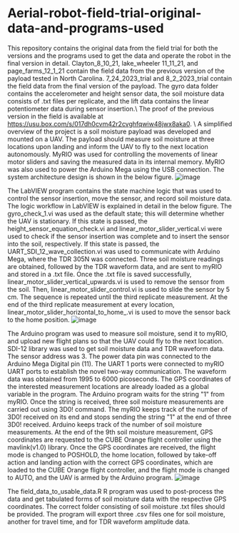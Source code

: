 # Aerial-robot-field-trial-original-data-and-programs-used
This repository contains the original data from the field trial for both the versions and the programs used to get the data and operate the robot in the final version in detail. Clayton_8_10_21, lake_wheeler 11_11_21, and page_farms_12_1_21 contain the field data from the previous version of the payload tested in North Carolina. 7_24_2023_trial and 8_2_2023_trial contain the field data from the final version of the payload. The gyro data folder contains the accelerometer and height sensor data, the soil moisture data consists of .txt files per replicate, and the lift data contains the linear potentiometer data during sensor insertion.\\
The proof of the previous version in the field is available at https://usu.box.com/s/017dh0cvm42r2cvghfqwiw48jwx8aka0.
\\
A simplified overview of the project is a soil moisture payload was developed and mounted on a UAV. The payload should measure soil moisture at three locations upon landing and inform the UAV to fly to the next location autonomously. MyRIO was used for controlling the movements of linear motor sliders and saving the measured data in its internal memory. MyRIO was also used to power the Arduino Mega using the USB connection. The system architecture design is shown in the below figure.
![image](https://github.com/hemanthd95/Aerial-robot-field-trial-original-data-and-programs-used/assets/97570253/a2405d50-13e9-4b80-a4c8-7da4a68d6b63)

The LabVIEW program contains the state machine logic that was used to control the sensor insertion, move the sensor, and record soil moisture data. The logic workflow in LabVIEW is explained in detail in the below figure. The gyro_check_1.vi was used as the default state; this will determine whether the UAV is stationary. If this state is passed, the height_sensor_equation_check.vi and linear_motor_slider_vertical.vi were used to check if the sensor insertion was complete and to insert the sensor into the soil, respectively. If this state is passed, the UART_SDI_12_wave_collection.vi was used to communicate with Arduino Mega, where the TDR 305N was connected. Three soil moisture readings are obtained, followed by the TDR waveform data, and are sent to myRIO and stored in a .txt file. Once the .txt file is saved successfully, linear_motor_slider_vertical_upwards.vi is used to remove the sensor from the soil. Then, linear_motor_slider_control.vi is used to slide the sensor by 5 cm. The sequence is repeated until the third replicate measurement. At the end of the third replicate measurement at every location, linear_motor_slider_horizontal_to_home_.vi is used to move the sensor back to the home position.
![image](https://github.com/hemanthd95/Aerial-robot-field-trial-original-data-and-programs-used/assets/97570253/d824edba-b7a5-45af-bfb2-3f44966eb114)

The Arduino program was used to measure soil moisture, send it to myRIO, and upload new flight plans so that the UAV could fly to the next location. SDI-12 library was used to get soil moisture data and TDR waveform data. The sensor address was 3. The power data pin was connected to the Arduino Mega Digital pin (11). The UART 1 ports were connected to myRIO UART ports to establish the novel two-way communication. The waveform data was obtained from 1995 to 6000 picoseconds. The GPS coordinates of the interested measurement locations are already loaded as a global variable in the program. The Arduino program waits for the string "1" from myRIO. Once the string is received, three soil moisture measurements are carried out using 3D0! command. The myRIO keeps track of the number of 3D0! received on its end and stops sending the string "1" at the end of three 3D0! received. Arduino keeps track of the number of soil moisture measurements. At the end of the 9th soil moisture measurement, GPS coordinates are requested to the CUBE Orange flight controller using the mavlink(v1.0) library. Once the GPS coordinates are received, the flight mode is changed to POSHOLD, the home location, followed by take-off action and landing action with the correct GPS coordinates, which are loaded to the CUBE Orange flight controller, and the flight mode is changed to AUTO, and the UAV is armed by the Arduino program.
![image](https://github.com/hemanthd95/Aerial-robot-field-trial-original-data-and-programs-used/assets/97570253/ff670762-25ef-4388-9d01-c34f941d0c5a)

The field_data_to_usable_data.R R program was used to post-process the data and get tabulated forms of soil moisture data with the respective GPS coordinates. The correct folder consisting of soil moisture .txt files should be provided. The program will export three .csv files one for soil moisture, another for travel time, and for TDR waveform amplitude data.
